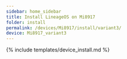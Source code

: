 ```yaml
---
sidebar: home_sidebar
title: Install LineageOS on Mi8917
folder: install
permalink: /devices/Mi8917/install/variant3/
device: Mi8917_variant3
---
```

{% include templates/device_install.md %}
